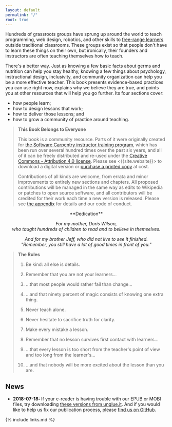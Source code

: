 ```yaml
---
layout: default
permalink: "/"
root: true
---
```


Hundreds of grassroots groups have sprung up around the world to teach
programming, web design, robotics, and other skills to [free-range
learners](#g:free-range-learner) outside traditional classrooms. These
groups exist so that people don't have to learn these things on their
own, but ironically, their founders and instructors are often teaching
themselves how to teach.

There's a better way. Just as knowing a few basic facts about germs
and nutrition can help you stay healthy, knowing a few things about
psychology, instructional design, inclusivity, and community
organization can help you be a more effective teacher. This book
presents evidence-based practices you can use right now, explains why
we believe they are true, and points you at other resources that will
help you go further. Its four sections cover:

- how people learn;
- how to design lessons that work;
- how to deliver those lessons; and
- how to grow a community of practice around teaching.

> **This Book Belongs to Everyone**
>
> This book is a community resource. Parts of it were originally
> created for [the Software Carpentry instructor training
> program](http://carpentries.github.io/instructor-training/), which
> has been run over several hundred times over the past six years, and
> all of it can be freely distributed and re-used under the [Creative
> Commons - Attribution 4.0 license](./license/). Please see
> <{{site.website}}> to download a digital version or [purchase a
> printed copy]({{site.purchase}}) at cost.
>
> Contributions of all kinds are welcome, from errata and minor
> improvements to entirely new sections and chapters. All proposed
> contributions will be managed in the same way as edits to Wikipedia
> or patches to open source software, and all contributors will be
> credited for their work each time a new version is released. Please
> see [the appendix](./joining/) for details and our code of conduct.

<div align="center" markdown="1">
**Dedication**

*For my mother, Doris Wilson,*
<br/>
*who taught hundreds of children to read and to believe in themselves.*

*And for my brother Jeff, who did not live to see it finished.*
<br/>
*"Remember, you still have a lot of good times in front of you."*
</div>

> **The Rules**
>
> 1. Be kind: all else is details.
>
> 1. Remember that you are not your learners...
>
> 1. ...that most people would rather fail than change...
>
> 1. ...and that ninety percent of magic consists of knowing one extra thing.
>
> 1. Never teach alone.
>
> 1. Never hesitate to sacrifice truth for clarity.
>
> 1. Make every mistake a lesson.
>
> 1. Remember that no lesson survives first contact with learners...
>
> 1. ...that every lesson is too short from the teacher's point of view and too long from the learner's...
>
> 1. ...and that nobody will be more excited about the lesson than you are.

## News

- **2018-07-18:**
  If your e-reader is having trouble with our EPUB or MOBI files,
  try downloading
  [these versions from unglue.it](https://unglue.it/work/313918/).
  And if you would like to help us fix our publication process,
  please [find us on GitHub]({{site.repository}}).

{% include links.md %}
